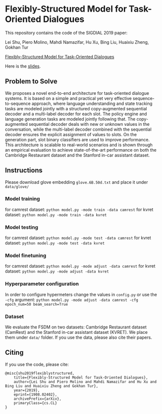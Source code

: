 Flexibly-Structured Model for Task-Oriented Dialogues
=====================================================

This repository contains the code of the SIGDIAL 2019 paper:

Lei Shu, Piero Molino, Mahdi Namazifar, Hu Xu, Bing Liu, Huaixiu Zheng, Gokhan Tur

[Flexibly-Structured Model for Task-Oriented Dialogues](https://arxiv.org/abs/1908.02402)

Here is the [slides](https://leishu02.github.io/FSDM_SIGDIAL2019.pdf).

## Problem to Solve
We proposes a novel end-to-end architecture for task-oriented dialogue systems.
It is based on a simple and practical yet very effective sequence-to-sequence approach, where language understanding and state tracking tasks are modeled jointly with a structured copy-augmented sequential decoder and a multi-label decoder for each slot.
The policy engine and language generation tasks are modeled jointly following that.
The copy-augmented sequential decoder deals with new or unknown values in the conversation, while the multi-label decoder combined with the sequential decoder ensures the explicit assignment of values to slots.
On the generation part, slot binary classifiers are used to improve performance.
This architecture is scalable to real-world scenarios and is shown through an empirical evaluation to achieve state-of-the-art performance on both the Cambridge Restaurant dataset and the Stanford in-car assistant dataset.


## Instructions

Please download glove embedding `glove.6B.50d.txt` and place it under `data/glove/`

### Model training
for camrest dataset: `python model.py -mode train -data camrest`
for kvret dataset: `python model.py -mode train -data kvret`

### Model testing
for camrest dataset: `python model.py -mode test -data camrest`
for kvret dataset: `python model.py -mode test -data kvret`

### Model finetuning
for camrest dataset: `python model.py -mode adjust -data camrest`
for kvret dataset: `python model.py -mode adjust -data kvret`

### Hyperparameter configuration

In order to configure hypermeters change the values in `config.py` or use the `-cfg` argument:
`python model.py -mode adjust -data camrest -cfg epoch_num=50 beam_search=True`

### Dataset
We evaluate the FSDM on two datasets: Cambridge Restaurant dataset (CamRest) and the Stanford in-car assistant dataset (KVRET).
We place them under `data/` folder. If you use the data, please also cite their papers.

## Citing

If you use the code, please cite:

```
@misc{shu2019flexiblystructured,
    title={Flexibly-Structured Model for Task-Oriented Dialogues},
    author={Lei Shu and Piero Molino and Mahdi Namazifar and Hu Xu and Bing Liu and Huaixiu Zheng and Gokhan Tur},
    year={2019},
    eprint={1908.02402},
    archivePrefix={arXiv},
    primaryClass={cs.CL}
}
```
